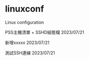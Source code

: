 # linuxconf
Linux configuration

PSS主機清單 + SSHD組態檔
2023/07/21

新增xxxxx
2023/07/21

測試SSH連線
2023/07/21
